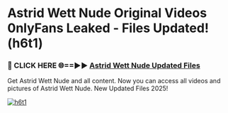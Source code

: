 # Astrid Wett Nude Original Videos 0nlyFans Leaked - Files Updated! (h6t1)

<h3>🔴 CLICK HERE 🌐==►► <a href="https://tinyurl.com/5h6xmrr3" rel="nofollow">Astrid Wett Nude Updated Files</a></h3>

Get Astrid Wett Nude and all content. Now you can access all videos and pictures of Astrid Wett Nude. New Updated Files 2025!

[![h6t1](https://i.imgur.com/KVD873Z.gif)](https://tinyurl.com/5h6xmrr3)

